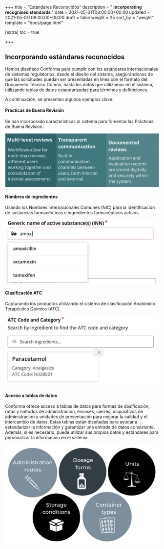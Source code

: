+++
title = "Estándares Reconocidos"
description = " **Incorporating recognised standards**."
date = 2021-05-01T08:00:00+00:00
updated = 2021-05-01T08:00:00+00:00
draft = false
weight = 25
sort_by = "weight"
template = "docs/page.html"

[extra]
toc = true

+++

## Incorporando estándares reconocidos

Hemos diseñado Conforma para cumplir con los estándares internacionales de sistemas regulatorios, desde el diseño del sistema, asegurándonos de que las solicitudes puedan ser presentadas en línea con el formato del Documento Técnico Común, hasta los datos que utilizamos en el sistema, utilizando tablas de datos estandarizadas para términos y definiciones.

A continuación, se presentan algunos ejemplos clave.

#### Prácticas de Buena Revisión

Se han incorporado características al sistema para fomentar las Prácticas de Buena Revisión.

![GRP](/docs/about/demo/grp.png)


#### Nombres de ingredientes

Usando los Nombres Internacionales Comunes (NIC) para la identificación de sustancias farmacéuticas o ingredientes farmacéuticos activos. 

![INN](/docs/about/demo/ing.png)

#### Clasificación ATC 

Capturando los productos utilizando el sistema de clasificación Anatómico Terapéutico Químico (ATC).

![ATC](/docs/about/demo/ATC.png)

#### Acceso a tablas de datos

Conforma ofrece acceso a tablas de datos para formas de dosificación, rutas y métodos de administración, envases, cierres, dispositivos de administración y unidades de presentación para mejorar la calidad y el intercambio de datos. Estas tablas están diseñadas para ayudar a estandarizar la información y garantizar una entrada de datos consistente. Además, si es necesario, puede utilizar sus propios datos y estándares para personalizar la información en el sistema. 


![datatables](/docs/about/demo/tb1.png)






